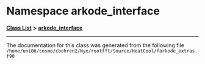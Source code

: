 
# Namespace arkode\_interface


[**Class List**](annotated.md) **>** [**arkode\_interface**](namespacearkode__interface.md)





























------------------------------
The documentation for this class was generated from the following file `/home/uni06/cosmo/cbehren2/Nyx/rootfft/Source/HeatCool/farkode_extras.f90`